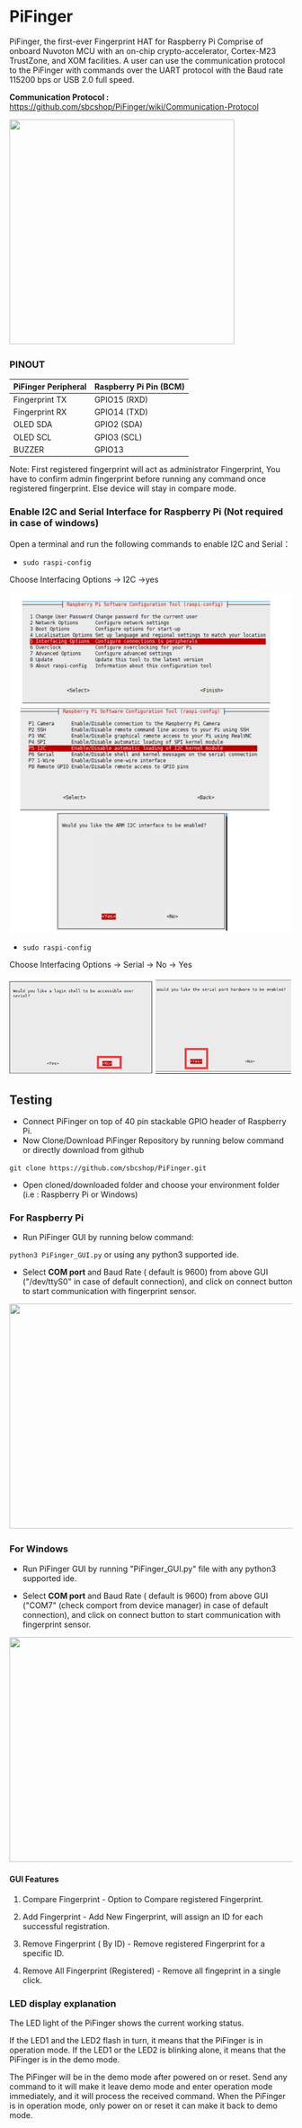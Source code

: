 # PiFinger
PiFinger, the first-ever Fingerprint HAT for Raspberry Pi Comprise of onboard Nuvoton MCU with an on-chip crypto-accelerator, Cortex-M23 TrustZone, and XOM facilities. A user can use the communication protocol to the PiFinger with commands over the UART protocol with the Baud rate 115200 bps or USB 2.0 full speed.

<b> Communication Protocol : </b> https://github.com/sbcshop/PiFinger/wiki/Communication-Protocol

<img src="https://cdn.shopify.com/s/files/1/1217/2104/products/RaspberryPiFingerprintHAT_700x.png?v=1615200475" width="400" height="400" />

### PINOUT

|  PiFinger Peripheral |  Raspberry Pi Pin (BCM) |
| -------------------- |  ---------------------  |
|  Fingerprint TX      |    GPIO15 (RXD)         |
|  Fingerprint RX      |    GPIO14 (TXD)         |
|  OLED SDA            |    GPIO2  (SDA)         |
|  OLED SCL            |    GPIO3  (SCL)         |
|  BUZZER              |    GPIO13               |

Note: First registered fingerprint will act as administrator Fingerprint, You have to confirm admin fingerprint before running any command once registered fingerprint. Else device will stay in compare mode. 

### Enable I2C and Serial Interface for Raspberry Pi (Not required in case of windows)

 Open a terminal and run the following commands to enable I2C and Serial：


* ``` sudo raspi-config ```

Choose Interfacing Options -> I2C ->yes 

<img src="Images/en_i2c_all.png" />


* ``` sudo raspi-config ```

Choose Interfacing Options -> Serial -> No -> Yes

<img src="Images/en_serial_full.png" />

## Testing

* Connect PiFinger on top of 40 pin stackable GPIO header of Raspberry Pi.
* Now Clone/Download PiFinger Repository by running below command or directly download from github

``` git clone https://github.com/sbcshop/PiFinger.git ```

* Open cloned/downloaded folder and choose your environment folder (i.e : Raspberry Pi or Windows)

### For Raspberry Pi

* Run PiFinger GUI by running below command:

``` python3 PiFinger_GUI.py ``` or using any python3 supported ide.

* Select <b>COM port</b> and Baud Rate ( default is 9600) from above GUI ("/dev/ttyS0" in case of default connection), 
and click on connect button to start communication with fingerprint sensor.

<img src="Images/pifinger_connect_pi.gif" width="600" height="400" />

### For Windows

* Run PiFinger GUI by running "PiFinger_GUI.py" file with any python3 supported ide.

* Select <b>COM port</b> and Baud Rate ( default is 9600) from above GUI ("COM7" (check comport from device manager) in case of default connection), 
and click on connect button to start communication with fingerprint sensor.

<img src="Images/pifinger_connect_win.gif" width="600" height="400" />

#### GUI Features 

1) Compare Fingerprint - Option to Compare registered Fingerprint.

2) Add Fingerprint - Add New Fingerprint, will assign an ID for each successful registration.

3) Remove Fingerprint ( By ID) - Remove registered Fingerprint for a specific ID.

4) Remove All Fingerprint (Registered) - Remove all fingeprint in a single click.

### LED display explanation

The LED light of the PiFinger shows the current working status.

If the LED1 and the LED2 flash in turn, it means that the PiFinger is in operation mode. If the LED1 or the LED2 is blinking alone, it means that the PiFinger is in the demo mode.

The PiFinger will be in the demo mode after powered on or reset. Send any command to it will make it leave demo mode and enter operation mode immediately, and it will
process the received command. When the PiFinger is in operation mode, only power on or reset it can make it back to demo mode.



